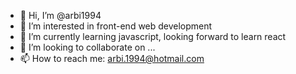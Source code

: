 - 👋 Hi, I’m @arbi1994
- 👀 I’m interested in front-end web development
- 🌱 I’m currently learning javascript, looking forward to learn react
- 💞️ I’m looking to collaborate on ...
- 📫 How to reach me: arbi.1994@hotmail.com

<!---
arbi1994/arbi1994 is a ✨ special ✨ repository because its `README.md` (this file) appears on your GitHub profile.
You can click the Preview link to take a look at your changes.
--->
